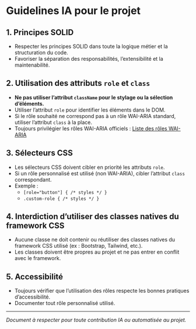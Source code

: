 # Guidelines IA pour le projet

## 1. Principes SOLID
- Respecter les principes SOLID dans toute la logique métier et la structuration du code.
- Favoriser la séparation des responsabilités, l’extensibilité et la maintenabilité.

## 2. Utilisation des attributs `role` et `class`
- **Ne pas utiliser l’attribut `className` pour le stylage ou la sélection d’éléments.**
- Utiliser l’attribut `role` pour identifier les éléments dans le DOM.
- Si le rôle souhaité ne correspond pas à un rôle WAI-ARIA standard, utiliser l’attribut `class` à la place.
- Toujours privilégier les rôles WAI-ARIA officiels : [Liste des rôles WAI-ARIA](https://www.w3.org/TR/wai-aria-1.1/#role_definitions)

## 3. Sélecteurs CSS
- Les sélecteurs CSS doivent cibler en priorité les attributs `role`.
- Si un rôle personnalisé est utilisé (non WAI-ARIA), cibler l’attribut `class` correspondant.
- Exemple :
  - `[role="button"] { /* styles */ }`
  - `.custom-role { /* styles */ }`

## 4. Interdiction d’utiliser des classes natives du framework CSS
- Aucune classe ne doit contenir ou réutiliser des classes natives du framework CSS utilisé (ex : Bootstrap, Tailwind, etc.).
- Les classes doivent être propres au projet et ne pas entrer en conflit avec le framework.

## 5. Accessibilité
- Toujours vérifier que l’utilisation des rôles respecte les bonnes pratiques d’accessibilité.
- Documenter tout rôle personnalisé utilisé.

---

*Document à respecter pour toute contribution IA ou automatisée au projet.* 